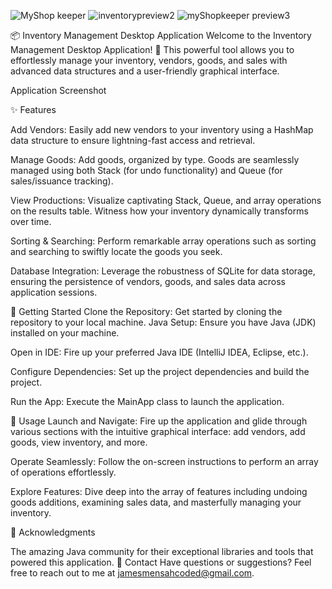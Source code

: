
![MyShop keeper](https://github.com/amcodedman/datastructureInventory_system/assets/136466838/4d28e075-cf06-4630-95fe-51c4f080c3eb)
![inventorypreview2](https://github.com/amcodedman/datastructureInventory_system/assets/136466838/6dca53ac-4a4c-405d-b8b5-d7b5020c5679)
![myShopkeeper  preview3](https://github.com/amcodedman/datastructureInventory_system/assets/136466838/f7fcd43b-fa79-4f41-954c-1fed517a040d)


📦 Inventory Management Desktop Application
Welcome to the Inventory Management Desktop Application! 🎉 This powerful tool allows you to effortlessly manage your inventory, vendors, goods, and sales with advanced data structures and a user-friendly graphical interface.

Application Screenshot

✨ Features


Add Vendors: Easily add new vendors to your inventory using a HashMap data structure to ensure lightning-fast access and retrieval.

Manage Goods: Add goods, organized by type. Goods are seamlessly managed using both Stack (for undo functionality) and Queue (for sales/issuance tracking).

View Productions: Visualize captivating Stack, Queue, and array operations on the results table. Witness how your inventory dynamically transforms over time.

Sorting & Searching: Perform remarkable array operations such as sorting and searching to swiftly locate the goods you seek.

Database Integration: Leverage the robustness of SQLite for data storage, ensuring the persistence of vendors, goods, and sales data across application sessions.

🚀 Getting Started
Clone the Repository: Get started by cloning the repository to your local machine.
Java Setup: Ensure you have Java (JDK) installed on your machine.

Open in IDE: Fire up your preferred Java IDE (IntelliJ IDEA, Eclipse, etc.).

Configure Dependencies: Set up the project dependencies and build the project.

Run the App: Execute the MainApp class to launch the application.

📖 Usage
Launch and Navigate: Fire up the application and glide through various sections with the intuitive graphical interface: add vendors, add goods, view inventory, and more.

Operate Seamlessly: Follow the on-screen instructions to perform an array of operations effortlessly.

Explore Features: Dive deep into the array of features including undoing goods additions, examining sales data, and masterfully managing your inventory.

🙏 Acknowledgments

The amazing Java community for their exceptional libraries and tools that powered this application.
📧 Contact
Have questions or suggestions? Feel free to reach out to me at jamesmensahcoded@gmail.com.
